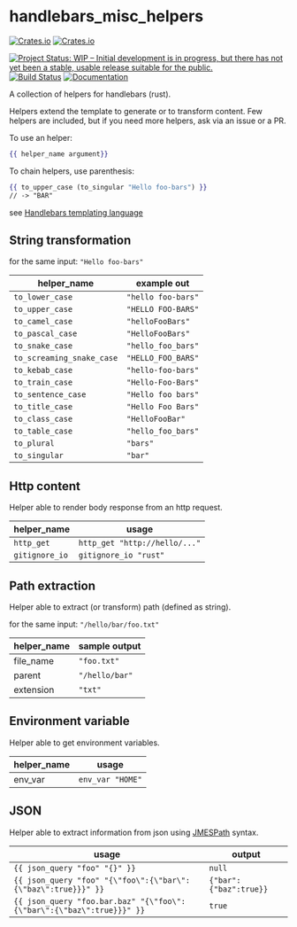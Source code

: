 # handlebars_misc_helpers

[![Crates.io](https://img.shields.io/crates/l/handlebars_misc_helpers.svg)](http://creativecommons.org/publicdomain/zero/1.0/)
[![Crates.io](https://img.shields.io/crates/v/handlebars_misc_helpers.svg)](https://crates.io/crates/ffizer)

[![Project Status: WIP – Initial development is in progress, but there has not yet been a stable, usable release suitable for the public.](https://www.repostatus.org/badges/latest/wip.svg)](https://www.repostatus.org/#wip)
[![Build Status](https://dev.azure.com/davidbernard31/handlebars_misc_helpers/_apis/build/status/davidB.handlebars_misc_helpers?branchName=master)](https://dev.azure.com/davidbernard31/handlebars_misc_helpers/_build/latest?definitionId=5&branchName=master)
[![Documentation](https://docs.rs/handlebars_misc_helpers/badge.svg)](https://docs.rs/handlebars_misc_helpers/)

A collection of helpers for handlebars (rust).

Helpers extend the template to generate or to transform content.
Few helpers are included, but if you need more helpers, ask via an issue or a PR.

To use an helper:

```handlebars
{{ helper_name argument}}
```

To chain helpers, use parenthesis:

```handlebars
{{ to_upper_case (to_singular "Hello foo-bars") }}
// -> "BAR"
```

see [Handlebars templating language](https://handlebarsjs.com/)

## String transformation

for the same input: `"Hello foo-bars"`

helper_name | example out
-- | --
`to_lower_case` | `"hello foo-bars"`
`to_upper_case` | `"HELLO FOO-BARS"`
`to_camel_case` | `"helloFooBars"`
`to_pascal_case` | `"HelloFooBars"`
`to_snake_case` | `"hello_foo_bars"`
`to_screaming_snake_case` | `"HELLO_FOO_BARS"`
`to_kebab_case` | `"hello-foo-bars"`
`to_train_case` | `"Hello-Foo-Bars"`
`to_sentence_case` | `"Hello foo bars"`
`to_title_case` | `"Hello Foo Bars"`
`to_class_case` | `"HelloFooBar"`
`to_table_case` | `"hello_foo_bars"`
`to_plural` | `"bars"`
`to_singular` | `"bar"`

## Http content

Helper able to render body response from an http request.

helper_name | usage
-- | --
`http_get` | `http_get "http://hello/..."`
`gitignore_io` | `gitignore_io "rust"`

## Path extraction

Helper able to extract (or transform) path (defined as string).

for the same input: `"/hello/bar/foo.txt"`

helper_name | sample output
-- | --
file_name | `"foo.txt"`
parent | `"/hello/bar"`
extension | `"txt"`

## Environment variable

Helper able to get environment variables.

helper_name | usage
-- | --
env_var | `env_var "HOME"`

## JSON

Helper able to extract information from json using [JMESPath](http://jmespath.org/) syntax.

usage| output
-- | --
`{{ json_query "foo" "{}" }}` | `null`
`{{ json_query "foo" "{\"foo\":{\"bar\":{\"baz\":true}}}" }}` | `{"bar":{"baz":true}}`
`{{ json_query "foo.bar.baz" "{\"foo\":{\"bar\":{\"baz\":true}}}" }}` | `true`